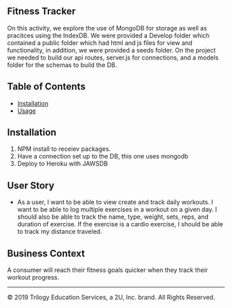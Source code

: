 ## Fitness Tracker

On this activity, we explore the use of MongoDB for storage as well as pracitces using the IndexDB.  We were provided a Develop folder which contained a public folder which had html and js files for view and functionality, in addition, we were provided a seeds folder. On the project we needed to build our api routes, server.js for connections, and a models folder for the schemas to build the DB.


## Table of Contents 


* [Installation](#installation)
* [Usage](#usage)


## Installation

1. NPM install to receiev packages.
2. Have a connection set up to the DB, this one uses mongodb
3. Deploy to Heroku with JAWSDB


## User Story

* As a user, I want to be able to view create and track daily workouts. I want to be able to log multiple exercises in a workout on a given day. I should also be able to track the name, type, weight, sets, reps, and duration of exercise. If the exercise is a cardio exercise, I should be able to track my distance traveled.

## Business Context

A consumer will reach their fitness goals quicker when they track their workout progress.





---
© 2019 Trilogy Education Services, a 2U, Inc. brand. All Rights Reserved.